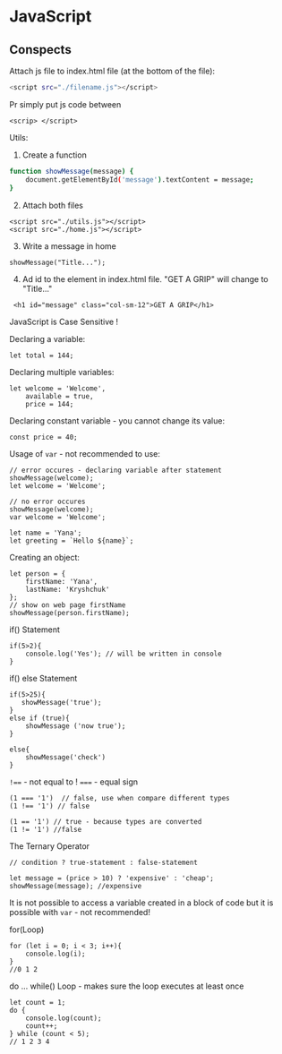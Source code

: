 # JavaScript

## Conspects 

Attach js file to index.html file (at the bottom of the file):
```bash 
<script src="./filename.js"></script>
```
Pr simply put js code between
```
<scrip> </script>
```

Utils:

1. Create a function
```bash
function showMessage(message) {
    document.getElementById('message').textContent = message;
}
```
2. Attach both files
```
<script src="./utils.js"></script>
<script src="./home.js"></script>
```
3. Write a message in home
```
showMessage("Title...");
```
4. Ad id to the element in index.html file. "GET A GRIP" will change to "Title..."
```
 <h1 id="message" class="col-sm-12">GET A GRIP</h1>
 ```


JavaScript is Case Sensitive !

Declaring a variable:
```
let total = 144;
```
Declaring multiple variables:
```
let welcome = 'Welcome',
    available = true,
    price = 144;
```

Declaring constant variable - you cannot change its value:
```
const price = 40;
```
Usage of ```var``` - not recommended to use:

```
// error occures - declaring variable after statement
showMessage(welcome);
let welcome = 'Welcome';

// no error occures
showMessage(welcome);
var welcome = 'Welcome';
```

```
let name = 'Yana';
let greeting = `Hello ${name}`;
```

Creating an object:
```
let person = {
    firstName: 'Yana',
    lastName: 'Kryshchuk'
};
// show on web page firstName
showMessage(person.firstName);
```

if() Statement

```
if(5>2){
    console.log('Yes'); // will be written in console
}
```
if() else Statement
```
if(5>25){
   showMessage('true');
}
else if (true){
    showMessage ('now true');
}

else{
    showMessage('check')
}
```


```!==``` - not equal to !
```===``` - equal sign
```
(1 === '1')  // false, use when compare different types
(1 !== '1') // false

(1 == '1') // true - because types are converted
(1 != '1') //false
```
The Ternary Operator
```
// condition ? true-statement : false-statement

let message = (price > 10) ? 'expensive' : 'cheap';
showMessage(message); //expensive
```

It is not possible to access a variable created in a block of code but it is possible with ```var``` - not recommended!

for(Loop)
```
for (let i = 0; i < 3; i++){
    console.log(i);
} 
//0 1 2
```

do ... while() Loop - makes sure the loop executes at least once
```
let count = 1;
do {
    console.log(count);
    count++;
} while (count < 5);
// 1 2 3 4
```
